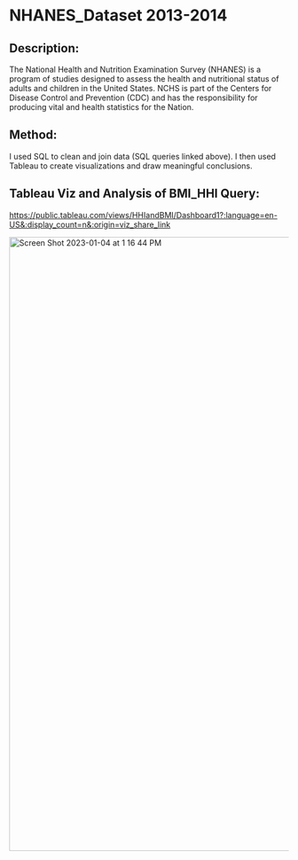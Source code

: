 # NHANES_Dataset 2013-2014

## Description: 
The National Health and Nutrition Examination Survey (NHANES) is a program of studies designed to assess the health and nutritional status of adults and children in the United States. NCHS is part of the Centers for Disease Control and Prevention (CDC) and has the responsibility for producing vital and health statistics for the Nation.

## Method: 
I used SQL to clean and join data (SQL queries linked above). I then used Tableau to create visualizations and draw meaningful conclusions. 

## Tableau Viz and Analysis of BMI_HHI Query: 
https://public.tableau.com/views/HHIandBMI/Dashboard1?:language=en-US&:display_count=n&:origin=viz_share_link


<img width="1492" height="1108" alt="Screen Shot 2023-01-04 at 1 16 44 PM" src="https://user-images.githubusercontent.com/9287032/210622488-c766f170-e80b-4ac8-a11f-25369908f945.png">
